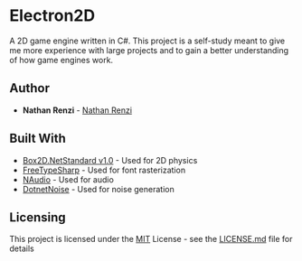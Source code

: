 # Electron2D

A 2D game engine written in C#. This project is a self-study meant to give me more experience with large projects and to gain a better understanding of how game engines work.

## Author

  - **Nathan Renzi** -
    [Nathan Renzi](https://github.com/nathanrenzi)

## Built With

  - [Box2D.NetStandard v1.0](https://github.com/codingben/box2d-netstandard/tree/v1.0) - Used for 2D physics
  - [FreeTypeSharp](https://github.com/ryancheung/FreeTypeSharp) - Used for font rasterization
  - [NAudio](https://github.com/naudio/NAudio) - Used for audio
  - [DotnetNoise](https://github.com/cmsommer/DotnetNoise) - Used for noise generation

## Licensing

This project is licensed under the [MIT](LICENSE.md) License - see the [LICENSE.md](LICENSE.md) file
for details

